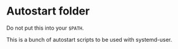 # Autostart folder

Do not put this into your `$PATH`.

This is a bunch of autostart scripts to be used with systemd-user.
